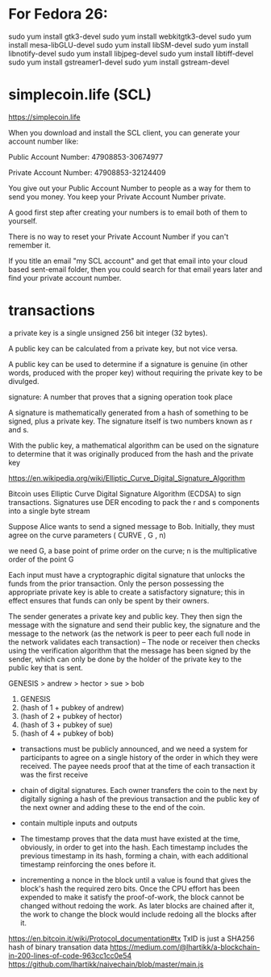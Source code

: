 # For Fedora 26:

sudo yum install gtk3-devel
sudo yum install webkitgtk3-devel
sudo yum install mesa-libGLU-devel
sudo yum install libSM-devel
sudo yum install libnotify-devel
sudo yum install libjpeg-devel
sudo yum install libtiff-devel
sudo yum install gstreamer1-devel
sudo yum install gstream-devel

# simplecoin.life (SCL)

https://simplecoin.life

When you download and install the SCL client, you can generate your account number like:

Public Account Number: 47908853-30674977

Private Account Number: 47908853-32124409

You give out your Public Account Number to people as a way for them to send you money.
You keep your Private Account Number private.

A good first step after creating your numbers is to email both of them to yourself.

There is no way to reset your Private Account Number if you can't remember it.

If you title an email "my SCL account" and get that email into your cloud based sent-email folder, then
you could search for that email years later and find your private account number.

# transactions

a private key is a single unsigned 256 bit integer (32 bytes).

 A public key can be calculated from a private key, but not vice versa.

A public key can be used to determine if a signature is genuine (in other words, produced with the proper key) without requiring the private key to be divulged.

signature: A number that proves that a signing operation took place	

A signature is mathematically generated from a hash of something to be signed, plus a private key. The signature itself is two numbers known as r and s.

With the public key, a mathematical algorithm can be used on the signature to determine that it was originally produced from the hash and the private key


https://en.wikipedia.org/wiki/Elliptic_Curve_Digital_Signature_Algorithm

Bitcoin uses Elliptic Curve Digital Signature Algorithm (ECDSA) to sign transactions.
Signatures use DER encoding to pack the r and s components into a single byte stream 

Suppose Alice wants to send a signed message to Bob. Initially, they must agree on the curve parameters 
( CURVE , G , n)

we need G, a base point of prime order on the curve; 
n is the multiplicative order of the point G

Each input must have a cryptographic digital signature that unlocks the funds from the prior transaction. Only the person possessing the appropriate private key is able to create a satisfactory signature; this in effect ensures that funds can only be spent by their owners.

The sender generates a private key and public key. They then sign the message with the signature and send their public key, the signature and the message to the network (as the network is peer to peer each full node in the network validates each transaction) – The node or receiver then checks using the verification algorithm that the message has been signed by the sender, which can only be done by the holder of the private key to the public key that is sent.

GENESIS > andrew > hector > sue > bob

1. GENESIS
2. (hash of 1 + pubkey of andrew)
3. (hash of 2 + pubkey of hector)
4. (hash of 3 + pubkey of sue)
5. (hash of 4 + pubkey of bob)

* transactions must be publicly announced, and we need a system for participants to agree on a single history of the order in which they were received. The payee needs proof that at the time of each transaction it was the first receive

* chain of digital signatures. Each owner transfers the coin to the next by digitally signing a hash of the previous transaction and the public key of the next owner and adding these to the end of the coin.
* contain multiple inputs and outputs
* The timestamp proves that the data must have existed at the time, obviously, in order to get into the hash. Each timestamp includes the previous timestamp in its hash, forming a chain, with each additional timestamp reinforcing the ones before it.
*  incrementing a nonce in the block until a value is found that gives the block's hash the required zero bits. Once the CPU effort has been expended to make it satisfy the proof-of-work, the block cannot be changed without redoing the work. As later blocks are chained after it, the work to change the block would include redoing all the blocks after it.


https://en.bitcoin.it/wiki/Protocol_documentation#tx
TxID is just a SHA256 hash of binary transation data
https://medium.com/@lhartikk/a-blockchain-in-200-lines-of-code-963cc1cc0e54
https://github.com/lhartikk/naivechain/blob/master/main.js
